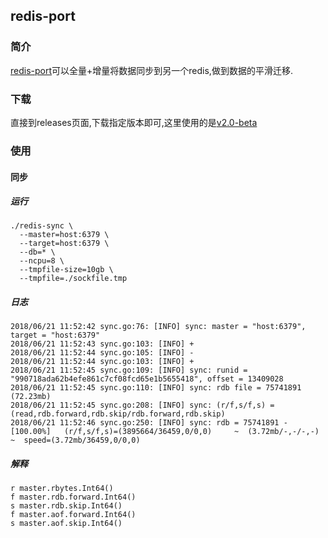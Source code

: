## redis-port

### 简介

[redis-port](https://github.com/CodisLabs/redis-port)可以全量+增量将数据同步到另一个redis,做到数据的平滑迁移.

### 下载

直接到releases页面,下载指定版本即可,这里使用的是[v2.0-beta](https://github.com/CodisLabs/redis-port/releases/tag/v2.0-beta)

### 使用

#### 同步

##### 运行

```shell
./redis-sync \
  --master=host:6379 \
  --target=host:6379 \
  --db=* \
  --ncpu=8 \
  --tmpfile-size=10gb \
  --tmpfile=./sockfile.tmp
```

##### 日志

```
2018/06/21 11:52:42 sync.go:76: [INFO] sync: master = "host:6379", target = "host:6379"
2018/06/21 11:52:43 sync.go:103: [INFO] +
2018/06/21 11:52:44 sync.go:105: [INFO] -
2018/06/21 11:52:44 sync.go:103: [INFO] +
2018/06/21 11:52:45 sync.go:109: [INFO] sync: runid = "990718ada62b4efe861c7cf08fcd65e1b5655418", offset = 13409028
2018/06/21 11:52:45 sync.go:110: [INFO] sync: rdb file = 75741891 (72.23mb)
2018/06/21 11:52:45 sync.go:208: [INFO] sync: (r/f,s/f,s) = (read,rdb.forward,rdb.skip/rdb.forward,rdb.skip)
2018/06/21 11:52:46 sync.go:250: [INFO] sync: rdb = 75741891 - [100.00%]   (r/f,s/f,s)=(3895664/36459,0/0,0)     ~  (3.72mb/-,-/-,-)  ~  speed=(3.72mb/36459,0/0,0)
```

##### 解释

```
r master.rbytes.Int64()
f master.rdb.forward.Int64()
s master.rdb.skip.Int64()
f master.aof.forward.Int64()
s master.aof.skip.Int64()
```

